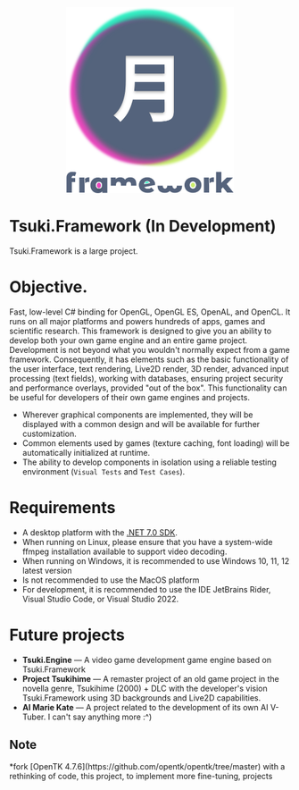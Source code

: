 <p align="center">
  <img width="300px" src="Assets/Logo.svg">
</p>

Tsuki.Framework (In Development)
======

Tsuki.Framework is a large project.

Objective.
======
Fast, low-level C# binding for OpenGL, OpenGL ES, OpenAL, and OpenCL. It runs on all major platforms and powers hundreds of apps, games and scientific research. This framework is designed to give you an ability to develop both your own game engine and an entire game project. Development is not beyond what you wouldn't normally expect from a game framework. Consequently, it has elements such as the basic functionality of the user interface, text rendering, Live2D render, 3D render, advanced input processing (text fields), working with databases, ensuring project security and performance overlays, provided "out of the box". This functionality can be useful for developers of their own game engines and projects.
- Wherever graphical components are implemented, they will be displayed with a common design and will be available for further customization.
- Common elements used by games (texture caching, font loading) will be automatically initialized at runtime.
- The ability to develop components in isolation using a reliable testing environment (`Visual Tests` and `Test Cases`).

Requirements
=======
- A desktop platform with the [.NET 7.0 SDK](https://dotnet.microsoft.com/download).
- When running on Linux, please ensure that you have a system-wide ffmpeg installation available to support video decoding.
- When running on Windows, it is recommended to use Windows 10, 11, 12 latest version
- Is not recommended to use the MacOS platform
- For development, it is recommended to use the IDE JetBrains Rider, Visual Studio Code, or Visual Studio 2022.

Future projects
======
- **Tsuki.Engine** — A video game development game engine based on Tsuki.Framework
- **Project Tsukihime** — A remaster project of an old game project in the novella genre, Tsukihime (2000) + DLC with the developer's vision Tsuki.Framework using 3D backgrounds and Live2D capabilities.
- **AI Marie Kate** — A project related to the development of its own AI V-Tuber. I can't say anything more :^)

<H2>Note</H2>
*fork [OpenTK 4.7.6](https://github.com/opentk/opentk/tree/master) with a rethinking of code, this project, to implement more fine-tuning, projects
